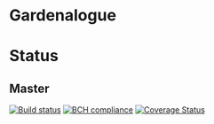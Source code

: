 # Gardenalogue

# Status

## Master

[![Build status](https://ci.appveyor.com/api/projects/status/v4b5tyejlkkvbq4b/branch/master?svg=true)](https://ci.appveyor.com/project/fuzzytyrion/gardenalogue/branch/master) [![BCH compliance](https://bettercodehub.com/edge/badge/fuzzytyrion/Gardenalogue?branch=master)](https://bettercodehub.com/) [![Coverage Status](https://coveralls.io/repos/github/fuzzytyrion/Gardenalogue/badge.svg?branch=master)](https://coveralls.io/github/fuzzytyrion/Gardenalogue?branch=master)


